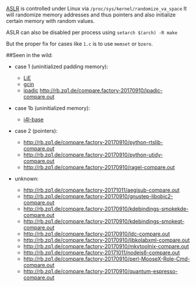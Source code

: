 [ASLR](https://en.wikipedia.org/wiki/Address_space_layout_randomization)
is controlled under Linux via `/proc/sys/kernel/randomize_va_space`
It will randomize memory addresses and thus pointers
and also initialize certain memory with random values.

ASLR can also be disabled per process using `setarch $(arch) -R make`

But the proper fix for cases like `1.c` is to use `memset` or `bzero`.

##Seen in the wild:
* case 1 (uninitialized padding memory):
  * [LiE](https://github.com/davidsd/lie/pull/1/files)
  * [gcin](https://build.opensuse.org/request/show/520868)
  * [ipadic](https://build.opensuse.org/request/show/540040) http://rb.zq1.de/compare.factory-20170910/ipadic-compare.out

* case 1b (uninitialized memory):
  * [i4l-base](https://build.opensuse.org/request/show/539442)

* case 2 (pointers):
  * http://rb.zq1.de/compare.factory-20170910/python-rtslib-compare.out
  * http://rb.zq1.de/compare.factory-20170910/python-utidy-compare.out
  * http://rb.zq1.de/compare.factory-20170910/ragel-compare.out

* unknown:
  * http://rb.zq1.de/compare.factory-20171011/aegisub-compare.out
  * http://rb.zq1.de/compare.factory-20170910/gnustep-libobjc2-compare.out
  * http://rb.zq1.de/compare.factory-20170910/kdebindings-smokekde-compare.out
  * http://rb.zq1.de/compare.factory-20170910/kdebindings-smokeqt-compare.out
  * http://rb.zq1.de/compare.factory-20170910/ldc-compare.out
  * http://rb.zq1.de/compare.factory-20170910/libkolabxml-compare.out
  * http://rb.zq1.de/compare.factory-20170910/mkvtoolnix-compare.out
  * http://rb.zq1.de/compare.factory-20171011/nodejs6-compare.out
  * http://rb.zq1.de/compare.factory-20170910/perl-MooseX-Role-Cmd-compare.out
  * http://rb.zq1.de/compare.factory-20170910/quantum-espresso-compare.out
